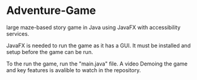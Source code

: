 # Adventure-Game
large maze-based story game in Java using JavaFX with accessibility services.

JavaFX is needed to run the game as it has a GUI. It must be installed and setup before the game can be run.

To the run the game, run the "main.java" file.
A video Demoing the game and key features is avalible to watch in the repository. 
